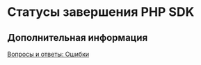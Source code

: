 # Статусы завершения PHP SDK


## Дополнительная информация

[Вопросы и ответы: Ошибки](../../faq/errors.md)
